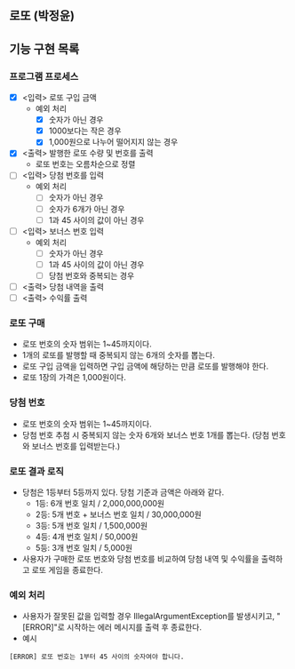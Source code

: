 ## 로또 (박정윤)

## 기능 구현 목록

### 프로그램 프로세스

- [x] <입력> 로또 구입 금액
  - 예외 처리
    - [x] 숫자가 아닌 경우 
    - [x] 1000보다는 작은 경우
    - [x] 1,000원으로 나누어 떨어지지 않는 경우
- [x] <출력> 발행한 로또 수량 및 번호를 출력
  - 로또 번호는 오름차순으로 정렬
- [ ] <입력> 당첨 번호를 입력
  - 예외 처리
    - [ ] 숫자가 아닌 경우
    - [ ] 숫자가 6개가 아닌 경우
    - [ ] 1과 45 사이의 값이 아닌 경우
- [ ] <입력> 보너스 번호 입력 
  - 예외 처리
    - [ ] 숫자가 아닌 경우
    - [ ] 1과 45 사이의 값이 아닌 경우
    - [ ] 당첨 번호와 중복되는 경우
- [ ] <출력> 당첨 내역을 출력
- [ ] <출력> 수익률 출력

### 로또 구매

- 로또 번호의 숫자 범위는 1~45까지이다.
- 1개의 로또를 발행할 때 중복되지 않는 6개의 숫자를 뽑는다.
- 로또 구입 금액을 입력하면 구입 금액에 해당하는 만큼 로또를 발행해야 한다.
- 로또 1장의 가격은 1,000원이다.

### 당첨 번호

- 로또 번호의 숫자 범위는 1~45까지이다.
- 당첨 번호 추첨 시 중복되지 않는 숫자 6개와 보너스 번호 1개를 뽑는다. (당첨 번호와 보너스 번호를 입력받는다.)

### 로또 결과 로직

- 당첨은 1등부터 5등까지 있다. 당첨 기준과 금액은 아래와 같다.
    - 1등: 6개 번호 일치 / 2,000,000,000원
    - 2등: 5개 번호 + 보너스 번호 일치 / 30,000,000원
    - 3등: 5개 번호 일치 / 1,500,000원
    - 4등: 4개 번호 일치 / 50,000원
    - 5등: 3개 번호 일치 / 5,000원
- 사용자가 구매한 로또 번호와 당첨 번호를 비교하여 당첨 내역 및 수익률을 출력하고 로또 게임을 종료한다.

### 예외 처리

- 사용자가 잘못된 값을 입력할 경우 IllegalArgumentException를 발생시키고, "[ERROR]"로 시작하는 에러 메시지를 출력 후 종료한다.
- 예시
```
[ERROR] 로또 번호는 1부터 45 사이의 숫자여야 합니다.
```